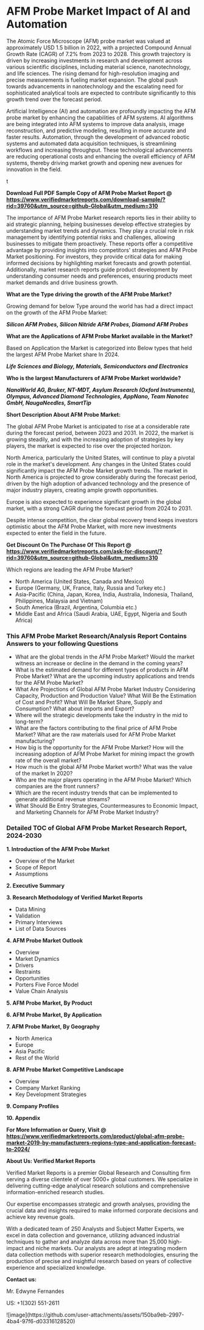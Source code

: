 <h1>AFM Probe Market Impact of AI and Automation</h1><p>The Atomic Force Microscope (AFM) probe market was valued at approximately USD 1.5 billion in 2022, with a projected Compound Annual Growth Rate (CAGR) of 7.2% from 2023 to 2028. This growth trajectory is driven by increasing investments in research and development across various scientific disciplines, including material science, nanotechnology, and life sciences. The rising demand for high-resolution imaging and precise measurements is fueling market expansion. The global push towards advancements in nanotechnology and the escalating need for sophisticated analytical tools are expected to contribute significantly to this growth trend over the forecast period.</p><p>Artificial Intelligence (AI) and automation are profoundly impacting the AFM probe market by enhancing the capabilities of AFM systems. AI algorithms are being integrated into AFM systems to improve data analysis, image reconstruction, and predictive modeling, resulting in more accurate and faster results. Automation, through the development of advanced robotic systems and automated data acquisition techniques, is streamlining workflows and increasing throughput. These technological advancements are reducing operational costs and enhancing the overall efficiency of AFM systems, thereby driving market growth and opening new avenues for innovation in the field.</p>t</p><p id="" class=""><strong>Download Full PDF Sample Copy of AFM Probe Market Report @ <a href="https://www.verifiedmarketreports.com/download-sample/?rid=39760&utm_source=github-Global&utm_medium=310" target="_blank">https://www.verifiedmarketreports.com/download-sample/?rid=39760&utm_source=github-Global&utm_medium=310</a></strong></p><p>The importance of&nbsp;AFM Probe Market research reports lies in their ability to aid strategic planning, helping businesses develop effective strategies by understanding market trends and dynamics. They play a crucial role in risk management by identifying potential risks and challenges, allowing businesses to mitigate them proactively. These reports offer a competitive advantage by providing insights into competitors' strategies and AFM Probe Market positioning. For investors, they provide critical data for making informed decisions by highlighting market forecasts and growth potential. Additionally, market research reports guide product development by understanding consumer needs and preferences, ensuring products meet market demands and drive business growth.</p><p><strong>What are the&nbsp;Type driving the growth of the AFM Probe Market?</strong></p><p id="" class="">Growing demand for below Type around the world has had a direct impact on the growth of the AFM Probe Market:</p><em><strong>Silicon AFM Probes, Silicon Nitride AFM Probes, Diamond AFM Probes</strong></em></p><strong>What are the&nbsp;Applications&nbsp;of AFM Probe Market available in the Market?</strong></p><p id="" class="">Based on Application the Market is categorized into Below types that held the largest AFM Probe Market share In 2024.</p><em><strong>Life Sciences and Biology, Materials, Semiconductors and Electronics</strong></em></p><strong>Who is the largest Manufacturers of AFM Probe Market worldwide?</strong></p><p><em><strong>NanoWorld AG, Bruker, NT-MDT, Asylum Research (Oxford Instruments), Olympus, Advanced Diamond Technologies, AppNano, Team Nanotec GmbH, NaugaNeedles, SmartTip</strong></em></p><p id="" class=""><strong>Short Description About AFM Probe Market:</strong></p><p>The global AFM Probe Market is anticipated to rise at a considerable rate during the forecast period, between 2023 and 2031. In 2022, the market is growing steadily, and with the increasing adoption of strategies by key players, the market is expected to rise over the projected horizon.</p><p>North America, particularly the United States, will continue to play a pivotal role in the market's development. Any changes in the United States could significantly impact the AFM Probe Market growth trends. The market in North America is projected to grow considerably during the forecast period, driven by the high adoption of advanced technology and the presence of major industry players, creating ample growth opportunities.</p><p>Europe is also expected to experience significant growth in the global market, with a strong CAGR during the forecast period from 2024 to 2031.</p><p>Despite intense competition, the clear global recovery trend keeps investors optimistic about the AFM Probe Market, with more new investments expected to enter the field in the future.</p><p id="" class=""><strong>Get Discount On The Purchase Of This Report @ <a href="https://www.verifiedmarketreports.com/ask-for-discount/?rid=39760&utm_source=github-Global&utm_medium=310" target="_blank">https://www.verifiedmarketreports.com/ask-for-discount/?rid=39760&utm_source=github-Global&utm_medium=310</a></strong></p>Which regions are leading the AFM Probe Market?</p><ul><li>North America (United States, Canada and Mexico)</li><li>Europe (Germany, UK, France, Italy, Russia and Turkey etc.)</li><li>Asia-Pacific (China, Japan, Korea, India, Australia, Indonesia, Thailand, Philippines, Malaysia and Vietnam)</li><li>South America (Brazil, Argentina, Columbia etc.)</li><li>Middle East and Africa (Saudi Arabia, UAE, Egypt, Nigeria and South Africa)</li></ul><h3 id="" class="">This AFM Probe Market Research/Analysis Report Contains Answers to your following Questions</h3><ul><li>What are the global trends in the AFM Probe Market? Would the market witness an increase or decline in the demand in the coming years?</li><li>What is the estimated demand for different types of products in AFM Probe Market? What are the upcoming industry applications and trends for the AFM Probe Market?</li><li>What Are Projections of Global AFM Probe Market Industry Considering Capacity, Production and Production Value? What Will Be the Estimation of Cost and Profit? What Will Be Market Share, Supply and Consumption? What about imports and Export?</li><li>Where will the strategic developments take the industry in the mid to long-term?</li><li>What are the factors contributing to the final price of AFM Probe Market? What are the raw materials used for AFM Probe Market manufacturing?</li><li>How big is the opportunity for the AFM Probe Market? How will the increasing adoption of AFM Probe Market for mining impact the growth rate of the overall market?</li><li>How much is the global AFM Probe Market worth? What was the value of the market In 2020?</li><li>Who are the major players operating in the AFM Probe Market? Which companies are the front runners?</li><li>Which are the recent industry trends that can be implemented to generate additional revenue streams?</li><li>What Should Be Entry Strategies, Countermeasures to Economic Impact, and Marketing Channels for AFM Probe Market Industry?</li></ul><h3 id="" class="">Detailed TOC of Global AFM Probe Market Research Report, 2024-2030</h3><p id="" class=""><strong>1. Introduction of the AFM Probe Market</strong></p><ul><li>Overview of the Market</li><li>Scope of Report</li><li>Assumptions</li></ul><p id="" class=""><strong>2. Executive Summary</strong></p><p id="" class=""><strong>3. Research Methodology of Verified Market Reports</strong></p><ul><li>Data Mining</li><li>Validation</li><li>Primary Interviews</li><li>List of Data Sources</li></ul><p id="" class=""><strong>4. AFM Probe Market Outlook</strong></p><ul><li>Overview</li><li>Market Dynamics</li><li>Drivers</li><li>Restraints</li><li>Opportunities</li><li>Porters Five Force Model</li><li>Value Chain Analysis</li></ul><p id="" class=""><strong>5. AFM Probe Market, By Product</strong></p><p id="" class=""><strong>6. AFM Probe Market, By Application</strong></p><p id="" class=""><strong>7. AFM Probe Market, By Geography</strong></p><ul><li>North America</li><li>Europe</li><li>Asia Pacific</li><li>Rest of the World</li></ul><p id="" class=""><strong>8. AFM Probe Market Competitive Landscape</strong></p><ul><li>Overview</li><li>Company Market Ranking</li><li>Key Development Strategies</li></ul><p id="" class=""><strong>9. Company Profiles</strong></p><p id="" class=""><strong>10. Appendix</strong></p><p id="" class=""><strong>For More Information or Query, Visit @ <a href="https://www.verifiedmarketreports.com/product/global-afm-probe-market-2019-by-manufacturers-regions-type-and-application-forecast-to-2024/" target="_blank">https://www.verifiedmarketreports.com/product/global-afm-probe-market-2019-by-manufacturers-regions-type-and-application-forecast-to-2024/</a></strong></p><p id="" class=""><strong>About Us: Verified Market Reports</strong></p><p id="" class="">Verified Market Reports is a premier Global Research and Consulting firm serving a diverse clientele of over 5000+ global customers. We specialize in delivering cutting-edge analytical research solutions and comprehensive information-enriched research studies.</p><p id="" class="">Our expertise encompasses strategic and growth analyses, providing the crucial data and insights required to make informed corporate decisions and achieve key revenue goals.</p><p id="" class="">With a dedicated team of 250 Analysts and Subject Matter Experts, we excel in data collection and governance, utilizing advanced industrial techniques to gather and analyze data across more than 25,000 high-impact and niche markets. Our analysts are adept at integrating modern data collection methods with superior research methodologies, ensuring the production of precise and insightful research based on years of collective experience and specialized knowledge.</p><p id="" class=""><strong>Contact us:</strong></p><p id="" class="">Mr. Edwyne Fernandes</p><p id="" class="">US: +1(302) 551-2611</p>
![image](https://github.com/user-attachments/assets/150ba9eb-2997-4ba4-97f6-d03316128520)
